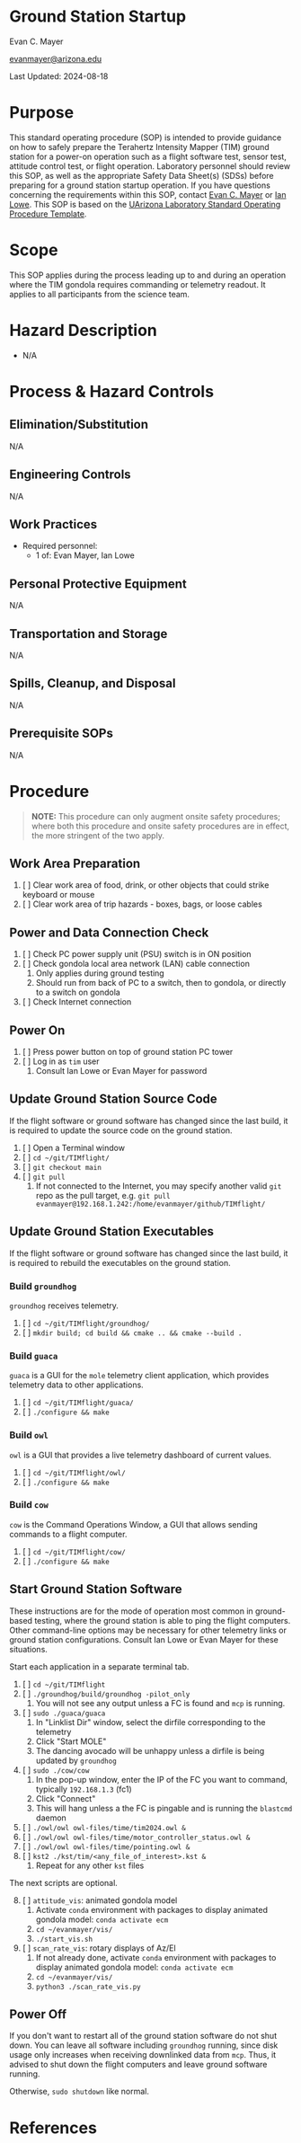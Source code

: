 # Ground Station Startup

Evan C. Mayer

evanmayer@arizona.edu

Last Updated: 2024-08-18

# Purpose

This standard operating procedure (SOP) is intended to provide guidance on how to safely prepare the Terahertz Intensity Mapper (TIM) ground station for a power-on operation such as a flight software test, sensor test, attitude control test, or flight operation. Laboratory personnel should review this SOP, as well as the appropriate Safety Data Sheet(s) (SDSs) before preparing for a ground station startup operation. If you have questions concerning the requirements within this SOP, contact [Evan C. Mayer](evanmayer@arizona.edu) or [Ian Lowe](ianlowe@arizona.edu). This SOP is based on the [UArizona Laboratory Standard Operating Procedure Template](https://research.arizona.edu/compliance/RLSS/chemical-safety/forms-and-templates).

# Scope

This SOP applies during the process leading up to and during an operation where the TIM gondola requires commanding or telemetry readout. It applies to all participants from the science team.

# Hazard Description

* N/A

# Process & Hazard Controls

## Elimination/Substitution

N/A

## Engineering Controls

N/A

## Work Practices

* Required personnel:
    * 1 of: Evan Mayer, Ian Lowe

## Personal Protective Equipment

N/A

## Transportation and Storage

N/A

## Spills, Cleanup, and Disposal

N/A

## Prerequisite SOPs

N/A

# Procedure

> **NOTE:** This procedure can only augment onsite safety procedures; where both this procedure and onsite safety procedures are in effect, the more stringent of the two apply.

## Work Area Preparation

1. [ ] Clear work area of food, drink, or other objects that could strike keyboard or mouse
2. [ ] Clear work area of trip hazards - boxes, bags, or loose cables

## Power and Data Connection Check

1. [ ] Check PC power supply unit (PSU) switch is in ON position
2. [ ] Check gondola local area network (LAN) cable connection
    1. Only applies during ground testing
    2. Should run from back of PC to a switch, then to gondola, or directly to a switch on gondola
3. [ ] Check Internet connection

## Power On

1. [ ] Press power button on top of ground station PC tower
2. [ ] Log in as `tim` user
    1. Consult Ian Lowe or Evan Mayer for password

## Update Ground Station Source Code

If the flight software or ground software has changed since the last build, it is required to update the source code on the ground station.

1. [ ] Open a Terminal window
2. [ ] `cd ~/git/TIMflight/`
3. [ ] `git checkout main`
4. [ ] `git pull`
    1. If not connected to the Internet, you may specify another valid `git` repo as the pull target, e.g. `git pull evanmayer@192.168.1.242:/home/evanmayer/github/TIMflight/`

## Update Ground Station Executables

If the flight software or ground software has changed since the last build, it is required to rebuild the executables on the ground station.

### Build `groundhog`

`groundhog` receives telemetry.

1. [ ] `cd ~/git/TIMflight/groundhog/`
2. [ ] `mkdir build; cd build && cmake .. && cmake --build .`

### Build `guaca`

`guaca` is a GUI for the `mole` telemetry client application, which provides telemetry data to other applications.

1. [ ] `cd ~/git/TIMflight/guaca/`
2. [ ] `./configure && make`

### Build `owl`

`owl` is a GUI that provides a live telemetry dashboard of current values.

1. [ ] `cd ~/git/TIMflight/owl/`
2. [ ] `./configure && make`

### Build `cow`

`cow` is the Command Operations Window, a GUI that allows sending commands to a flight computer.

1. [ ] `cd ~/git/TIMflight/cow/`
2. [ ] `./configure && make`

## Start Ground Station Software

These instructions are for the mode of operation most common in ground-based testing, where the ground station is able to ping the flight computers. Other command-line options may be necessary for other telemetry links or ground station configurations. Consult Ian Lowe or Evan Mayer for these situations.

Start each application in a separate terminal tab.

1. [ ] `cd ~/git/TIMflight`
2. [ ] `./groundhog/build/groundhog -pilot_only`
    1. You will not see any output unless a FC is found and `mcp` is running.
3. [ ] `sudo ./guaca/guaca`
    1. In "Linklist Dir" window, select the dirfile corresponding to the telemetry
    2. Click "Start MOLE"
    3. The dancing avocado will be unhappy unless a dirfile is being updated by `groundhog`
4. [ ] `sudo ./cow/cow`
    1. In the pop-up window, enter the IP of the FC you want to command, typically `192.168.1.3` (fc1)
    2. Click "Connect"
    3. This will hang unless a the FC is pingable and is running the `blastcmd` daemon
4. [ ] `./owl/owl owl-files/time/tim2024.owl &`
5. [ ] `./owl/owl owl-files/time/motor_controller_status.owl &`
6. [ ] `./owl/owl owl-files/time/pointing.owl &`
7. [ ] `kst2 ./kst/tim/<any_file_of_interest>.kst &`
    1. Repeat for any other `kst` files

The next scripts are optional.

8. [ ] `attitude_vis`: animated gondola model
    1. Activate `conda` environment with packages to display animated gondola model: `conda activate ecm`
    2. `cd ~/evanmayer/vis/`
    3. `./start_vis.sh`
9. [ ] `scan_rate_vis`: rotary displays of Az/El
    1. If not already done, activate `conda` environment with packages to display animated gondola model: `conda activate ecm`
    2. `cd ~/evanmayer/vis/`
    3. `python3 ./scan_rate_vis.py`

## Power Off

If you don't want to restart all of the ground station software do not shut down. You can leave all software including `groundhog` running, since disk usage only increases when receiving downlinked data from `mcp`. Thus, it advised to shut down the flight computers and leave ground software running.

Otherwise, `sudo shutdown` like normal.

# References
